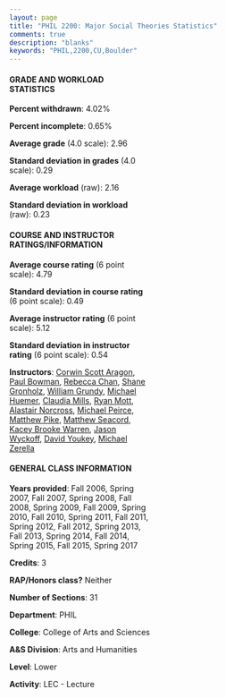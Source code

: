 ```yaml
---
layout: page
title: "PHIL 2200: Major Social Theories Statistics"
comments: true
description: "blanks"
keywords: "PHIL,2200,CU,Boulder"
---
```

<head>
<script src="https://ajax.googleapis.com/ajax/libs/jquery/2.1.3/jquery.min.js"></script>
<script src="https://dl.dropboxusercontent.com/s/pc42nxpaw1ea4o9/highcharts.js?dl=0"></script>
<!-- <script src="../assets/js/highcharts.js"></script> -->
<style type="text/css">@font-face {
	font-family: "Bebas Neue";
	src: url(https://www.filehosting.org/file/details/544349/BebasNeue Regular.otf) format("opentype");
	}
	h1.Bebas { 
		font-family: "Bebas Neue", Verdana, Tahoma;
	}
</style>
</head>
<body>
	<div id="container" style="float: right; width: 45%; height: 88%; margin-left: 2.5%; margin-right: 2.5%;"></div>
	<script language="JavaScript">
		$(document).ready(function() {
		var chart = {type: 'column'};
		var title = {text: 'Grade Distribution'};
		var xAxis = {categories: ['A','B','C','D','F'],crosshair: true};
		var yAxis = {min: 0,title: {text: 'Percentage'}};
		var tooltip = {headerFormat: '<center><b><span style="font-size:20px">{point.key}</span></b></center>',
		               pointFormat: '<td style="padding:0"><b>{point.y:.1f}%</b></td>',
		               footerFormat: '</table>',shared: true,useHTML: true};
		var plotOptions = {column: {pointPadding: 0.0,borderWidth: 0}};  
		var credits = {enabled: false};var series= [{name: 'Percent',data: [33.14,44.09,15.16,3.53,4.07,]}];
		var json = {};
		json.chart = chart;
		json.title = title;
		json.tooltip = tooltip;
		json.xAxis = xAxis;
		json.yAxis = yAxis;  
		json.series = series;
		json.plotOptions = plotOptions;  
		json.credits = credits;
		$('#container').highcharts(json);
	});
	</script>
</body>
			   
#### GRADE AND WORKLOAD STATISTICS

**Percent withdrawn**: 4.02%

**Percent incomplete**: 0.65%

**Average grade** (4.0 scale): 2.96

**Standard deviation in grades** (4.0 scale): 0.29

**Average workload** (raw): 2.16

**Standard deviation in workload** (raw): 0.23

#### COURSE AND INSTRUCTOR RATINGS/INFORMATION

**Average course rating** (6 point scale): 4.79

**Standard deviation in course rating** (6 point scale): 0.49

**Average instructor rating** (6 point scale): 5.12

**Standard deviation in instructor rating** (6 point scale): 0.54

**Instructors**: <a href='../../instructors/Corwin_Scott_Aragon'>Corwin Scott Aragon</a>, <a href='../../instructors/Paul_Bowman'>Paul Bowman</a>, <a href='../../instructors/Rebecca_Chan'>Rebecca Chan</a>, <a href='../../instructors/Shane_Gronholz'>Shane Gronholz</a>, <a href='../../instructors/William_Grundy'>William Grundy</a>, <a href='../../instructors/Michael_Huemer'>Michael Huemer</a>, <a href='../../instructors/Claudia_Mills'>Claudia Mills</a>, <a href='../../instructors/Ryan_Mott'>Ryan Mott</a>, <a href='../../instructors/Alastair_Norcross'>Alastair Norcross</a>, <a href='../../instructors/Michael_Peirce'>Michael Peirce</a>, <a href='../../instructors/Matthew_Pike'>Matthew Pike</a>, <a href='../../instructors/Matthew_Seacord'>Matthew Seacord</a>, <a href='../../instructors/Kacey_Brooke_Warren'>Kacey Brooke Warren</a>, <a href='../../instructors/Jason_Wyckoff'>Jason Wyckoff</a>, <a href='../../instructors/David_Youkey'>David Youkey</a>, <a href='../../instructors/Michael_Zerella'>Michael Zerella</a>

#### GENERAL CLASS INFORMATION

**Years provided**: Fall 2006, Spring 2007, Fall 2007, Spring 2008, Fall 2008, Spring 2009, Fall 2009, Spring 2010, Fall 2010, Spring 2011, Fall 2011, Spring 2012, Fall 2012, Spring 2013, Fall 2013, Spring 2014, Fall 2014, Spring 2015, Fall 2015, Spring 2017

**Credits**: 3

**RAP/Honors class?** Neither

**Number of Sections**: 31

**Department**: PHIL

**College**: College of Arts and Sciences

**A&S Division**: Arts and Humanities

**Level**: Lower

**Activity**: LEC - Lecture
